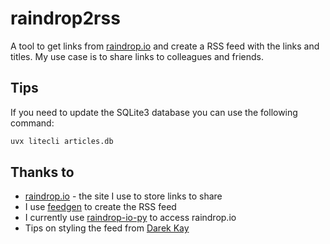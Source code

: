 # raindrop2rss

A tool to get links from [raindrop.io](https://raindrop.io) and create a RSS feed with the links and titles. My use case is to share links to colleagues and friends.

## Tips

If you need to update the SQLite3 database you can use the following command:

```bash
uvx litecli articles.db
```

## Thanks to

- [raindrop.io](https://raindrop.io) - the site I use to store links to share
- I use [feedgen](https://feedgen.kiesow.be/) to create the RSS feed
- I currently use [raindrop-io-py](https://github.com/PBorocz/raindrop-io-py) to access raindrop.io
- Tips on styling the feed from [Darek Kay](https://darekkay.com/blog/rss-styling/)

